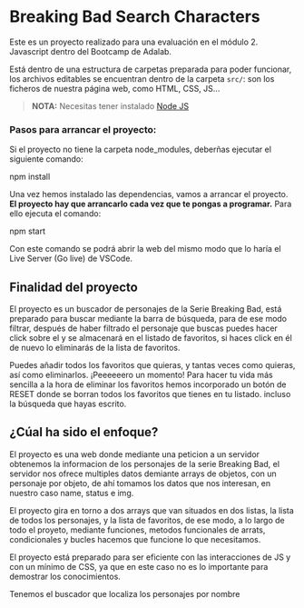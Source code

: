 # Breaking Bad Search Characters

Este es un proyecto realizado para una evaluación en el módulo 2. Javascript dentro del Bootcamp de Adalab.

Está dentro de una estructura de carpetas preparada para poder funcionar, los archivos editables se encuentran dentro de la carpeta `src/`: son los ficheros de nuestra página web, como HTML, CSS, JS...

> **NOTA:** Necesitas tener instalado [Node JS](https://nodejs.org/)

### Pasos para arrancar el proyecto:

Si el proyecto no tiene la carpeta node_modules, deberñas ejecutar el siguiente comando:

npm install

Una vez hemos instalado las dependencias, vamos a arrancar el proyecto. **El proyecto hay que arrancarlo cada vez que te pongas a programar.** Para ello ejecuta el comando:

npm start

Con este comando se podrá abrir la web del mismo modo que lo haría el Live Server (Go live) de VSCode.

## Finalidad del proyecto

El proyecto es un buscador de personajes de la Serie Breaking Bad, está preparado para buscar mediante la barra de búsqueda, para de ese modo filtrar, después de haber filtrado el personaje que buscas puedes hacer click sobre el y se almacenará en el listado de favoritos, si haces click en él de nuevo lo eliminarás de la lista de favoritos.

Puedes añadir todos los favoritos que quieras, y tantas veces como quieras, así como eliminarlos. ¡Peeeeeero un momento! Para hacer tu vida más sencilla a la hora de eliminar los favoritos hemos incorporado un botón de RESET donde se borran todos los favoritos que tienes en tu listado. incluso la búsqueda que hayas escrito.

## ¿Cúal ha sido el enfoque?

El proyecto es una web donde mediante una peticion a un servidor obtenemos la informacion de los personajes de la serie Breaking Bad, el servidor nos ofrece multiples datos demiante arrays de objetos, con un personaje por objeto, de ahí tomamos los datos que nos interesan, en nuestro caso name, status e img.

El proyecto gira en torno a dos arrays que van situados en dos listas, la lista de todos los personajes, y la lista de favoritos, de ese modo, a lo largo de todo el proyeto, mediante funciones, metodos funcionales de arrats, condicionales y bucles hacemos que funcione lo que necesitamos.

El proyecto está preparado para ser eficiente con las interacciones de JS y con un mínimo de CSS, ya que en este caso no es lo importante para demostrar los conocimientos.

Tenemos el buscador que localiza los personajes por nombre
